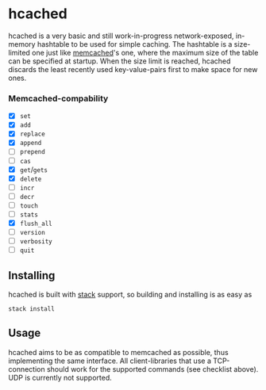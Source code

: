 hcached
=======

hcached is a very basic and still work-in-progress network-exposed, in-memory
hashtable to be used for simple caching. The hashtable is a size-limited one
just like [memcached](http://www.memcached.org/)'s one, where the maximum size
of the table can be specified at startup. When the size limit is reached,
hcached discards the least recently used key-value-pairs first to make space
for new ones.

### Memcached-compability

- [x] `set`
- [x] `add`
- [x] `replace`
- [x] `append`
- [ ] `prepend`
- [ ] `cas`
- [x] `get`/`gets`
- [x] `delete`
- [ ] `incr`
- [ ] `decr`
- [ ] `touch`
- [ ] `stats`
- [x] `flush_all`
- [ ] `version`
- [ ] `verbosity`
- [ ] `quit`

Installing
----------

hcached is built with [stack](https://www.stackage.org/) support, so building
and installing is as easy as

```
stack install
```

Usage
-----

hcached aims to be as compatible to memcached as possible, thus implementing
the same interface. All client-libraries that use a TCP-connection should work
for the supported commands (see checklist above). UDP is currently not
supported.


